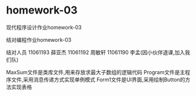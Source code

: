 homework-03
===========

现代程序设计作业homework-03

结对编程作业homework-03

结对人员 11061193 薛亚杰
         11061192 周敏轩
         11061190 李孟(因小伙伴退课,加入我们队)
         

MaxSum文件是类库文件,用来存放求最大子数组的逻辑代码
Program文件是主程序文件,采用消息传递方式实现单例模式
Form1文件是UI界面,采用绘制Button的方法实现表格
